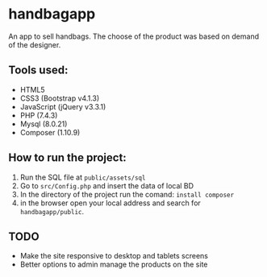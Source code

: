 # handbagapp

An app to sell handbags. The choose of the product was based on demand of the designer.

## Tools used:

* HTML5
* CSS3 (Bootstrap v4.1.3)
* JavaScript (jQuery v3.3.1)
* PHP (7.4.3)
* Mysql (8.0.21)
* Composer (1.10.9)
  
 ## How to run the project:

 1. Run the SQL file at `public/assets/sql`
 2. Go to `src/Config.php` and insert the data of local BD
 3. In the directory of the project run the comand: `install composer`  
 4. in the browser open your local address and search for `handbagapp/public`.

 ## TODO

 * Make the site responsive to desktop and tablets screens
 * Better options to admin manage the products on the site

